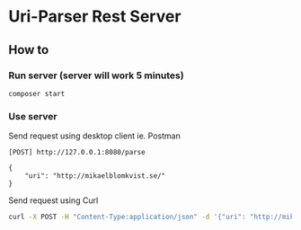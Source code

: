 # Uri-Parser Rest Server

## How to

### Run server (server will work 5 minutes)
```
composer start
```

### Use server

Send request using desktop client ie. Postman
```
[POST] http://127.0.0.1:8080/parse

{
    "uri": "http://mikaelblomkvist.se/"
}
```

Send request using Curl
```bash
curl -X POST -H "Content-Type:application/json" -d '{"uri": "http://mikaelblomkvist.se/"}' http://127.0.0.1:8080/parse
```